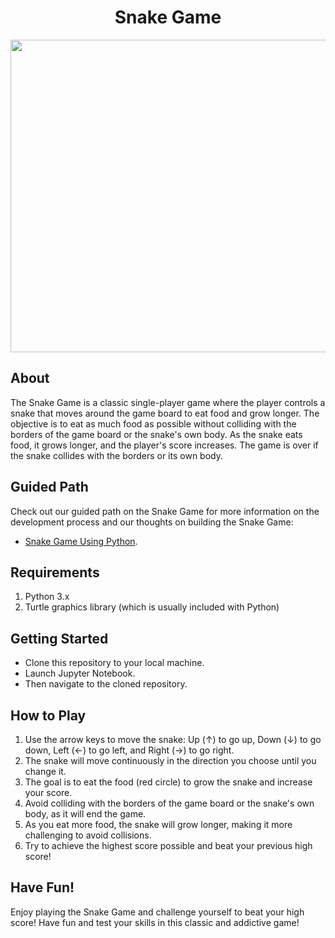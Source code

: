 # <h1 align="center">Snake Game</h1>

<div align="center">
<img src="https://github.com/CodeStudio-Content/Python-Project-Video/blob/main/snake.gif?raw=true"  width="800" height="500">  
</div>

## About

The Snake Game is a classic single-player game where the player controls a snake that moves around the game board to eat food and grow longer. The objective is to eat as much food as possible without colliding with the borders of the game board or the snake's own body. As the snake eats food, it grows longer, and the player's score increases. The game is over if the snake collides with the borders or its own body.

## Guided Path

Check out our guided path on the Snake Game for more information on the development process and our thoughts on building the Snake Game:

* [Snake Game Using Python](https://www.codingninjas.com/studio/guided-paths/python-projects/content/577065/offering/8951970).

## Requirements

1. Python 3.x
2. Turtle graphics library (which is usually included with Python)

## Getting Started

* Clone this repository to your local machine.
* Launch Jupyter Notebook.
* Then navigate to the cloned repository.

## How to Play

1. Use the arrow keys to move the snake: Up (↑) to go up, Down (↓) to go down, Left (←) to go left, and Right (→) to go right.
2. The snake will move continuously in the direction you choose until you change it.
3. The goal is to eat the food (red circle) to grow the snake and increase your score.
4. Avoid colliding with the borders of the game board or the snake's own body, as it will end the game.
5. As you eat more food, the snake will grow longer, making it more challenging to avoid collisions.
6. Try to achieve the highest score possible and beat your previous high score!

## Have Fun!

Enjoy playing the Snake Game and challenge yourself to beat your high score! Have fun and test your skills in this classic and addictive game!
